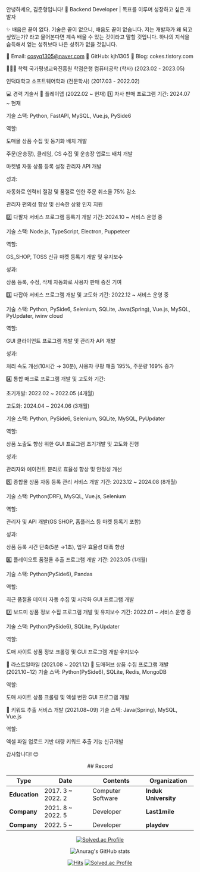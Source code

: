 안녕하세요, 김준형입니다! 👋
Backend Developer | 목표를 이루며 성장하고 싶은 개발자

✨ 배움은 끝이 없다.
기술은 끝이 없으니, 배움도 끝이 없습니다.
저는 개발자가 왜 되고 싶었는가? 라고 물어본다면 계속 배울 수 있는 것이라고 말할 것입니다.
하나의 지식을 습득해서 얻는 성취보다 나은 성취가 없을 것입니다.

📧 Email: cosyq1305@naver.com
🐙 GitHub: kjh1305
📖 Blog: cokes.tistory.com

👨🏼‍🏫 학력
국가평생교육진흥원 학점은행 컴퓨터공학 (학사) (2023.02 - 2023.05)

인덕대학교 소프트웨어학과 (전문학사) (2017.03 - 2022.02)

💻 경력 기술서
📌 플레이뎁 (2022.02 ~ 현재)
1️⃣ 자사 판매 프로그램
기간: 2024.07 ~ 현재

기술 스택: Python, FastAPI, MySQL, Vue.js, PySide6

역할:

도매몰 상품 수집 및 동기화 배치 개발

주문(운송장), 클레임, CS 수집 및 운송장 업로드 배치 개발

마켓별 자동 상품 등록 설정 관리자 API 개발

성과:

자동화로 인력비 절감 및 품절로 인한 주문 취소율 75% 감소

관리자 편의성 향상 및 신속한 상황 인지 지원

2️⃣ 다팔자 서비스 프로그램 등록기 개발
기간: 2024.10 ~ 서비스 운영 중

기술 스택: Node.js, TypeScript, Electron, Puppeteer

역할:

GS_SHOP, TOSS 신규 마켓 등록기 개발 및 유지보수

성과:

상품 등록, 수정, 삭제 자동화로 사용자 판매 증진 기여

3️⃣ 다잡아 서비스 프로그램 개발 및 고도화
기간: 2022.12 ~ 서비스 운영 중

기술 스택: Python, PySide6, Selenium, SQLite, Java(Spring), Vue.js, MySQL, PyUpdater, iwinv cloud

역할:

GUI 클라이언트 프로그램 개발 및 관리자 API 개발

성과:

처리 속도 개선(10시간 → 30분), 사용자 쿠팡 매출 195%, 주문량 169% 증가

4️⃣ 통합 매크로 프로그램 개발 및 고도화
기간:

초기개발: 2022.02 ~ 2022.05 (4개월)

고도화: 2024.04 ~ 2024.06 (3개월)

기술 스택: Python, PySide6, Selenium, SQLite, MySQL, PyUpdater

역할:

상품 노출도 향상 위한 GUI 프로그램 초기개발 및 고도화 진행

성과:

관리자와 에이전트 분리로 효율성 향상 및 안정성 개선

5️⃣ 종합몰 상품 자동 등록 관리 서비스 개발
기간: 2023.12 ~ 2024.08 (8개월)

기술 스택: Python(DRF), MySQL, Vue.js, Selenium

역할:

관리자 및 API 개발(GS SHOP, 홈플러스 등 마켓 등록기 포함)

성과:

상품 등록 시간 단축(5분 →1초), 업무 효율성 대폭 향상

6️⃣ 플레이오토 품절율 추출 프로그램 개발
기간: 2023.05 (1개월)

기술 스택: Python(PySide6), Pandas

역할:

최근 품절율 데이터 자동 수집 및 시각화 GUI 프로그램 개발

7️⃣ 보드미 상품 정보 수집 프로그램 개발 및 유지보수
기간: 2022.01 ~ 서비스 운영 중

기술 스택: Python(PySide6), SQLite, PyUpdater

역할:

도매 사이트 상품 정보 크롤링 및 GUI 프로그램 개발·유지보수

📌 라스트일마일 (2021.08 ~ 2021.12)
🔹 도매허브 상품 수집 프로그램 개발 (2021.10~12)
기술 스택: Python(PySide6), SQLite, Redis, MongoDB

역할:

도매 사이트 상품 크롤링 및 엑셀 변환 GUI 프로그램 개발

🔹 키워드 추출 서비스 개발 (2021.08~09)
기술 스택: Java(Spring), MySQL, Vue.js

역할:

엑셀 파일 업로드 기반 대량 키워드 추출 기능 신규개발

감사합니다! 😊

<div align="center">
## Record

| **Type** | **Date** | **Contents** | **Organization** |
|---|---|---|---|
| **Education** | 2017. 3 ~ 2022. 2 | Computer Software | **Induk University** |
| **Company** | 2021. 8 ~ 2022. 5 | Developer  | **Last1mile**  |
| **Company** | 2022. 5 ~ | Developer  | **playdev**  |
         
</div>               
    
<div align="center">
  
[![Solved.ac Profile](http://mazassumnida.wtf/api/v2/generate_badge?boj=cosyq1305)](https://solved.ac/cosyq1305/)
                   
</div>  

<div align="center">
         
![Anurag's GitHub stats](https://github-readme-stats.vercel.app/api?username=kjh1305&show_icons=true)

</div>  
  
<div align="center">
         
  [![Hits](https://hits.seeyoufarm.com/api/count/incr/badge.svg?url=https%3A%2F%2Fgithub.com%2Fkjh1305&count_bg=%2379C83D&title_bg=%23555555&icon=datadog.svg&icon_color=%23E7E7E7&title=hits&edge_flat=false)](https://hits.seeyoufarm.com)
[![Solved.ac Profile](http://mazassumnida.wtf/api/mini/generate_badge?boj=cosyq1305)](https://solved.ac/cosyq1305)
  
</div>
<!--
**kjh1305/kjh1305** is a ✨ _special_ ✨ repository because its `README.md` (this file) appears on your GitHub profile.

Here are some ideas to get you started:

- 🔭 I’m currently working on ...
- 🌱 I’m currently learning ...
- 👯 I’m looking to collaborate on ...
- 🤔 I’m looking for help with ...
- 💬 Ask me about ...
- 📫 How to reach me: ...
- 😄 Pronouns: ...
- ⚡ Fun fact: ...
-->
